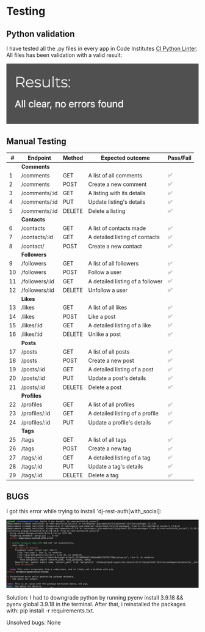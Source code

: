 # Testing

## Python validation

I have tested all the .py files in every app in Code Institutes [CI Python Linter](https://pep8ci.herokuapp.com).
All files has been validation with a valid result:

![Python Validation](documentation/cilinter.png)

## Manual Testing

| # | Endpoint | Method | Expected outcome | Pass/Fail |
| -- | --- | --- | --- | --- |
| | **Comments** | | | |
| 1 | /comments | GET | A list of all comments | ✅ |
| 2 | /comments | POST | Create a new comment | ✅ |
| 3 | /comments/:id | GET | A listing with its details | ✅ |
| 4 | /comments/:id | PUT | Update listing's details | ✅ |
| 5 | /comments/:id | DELETE | Delete a listing | ✅ |
| | **Contacts** | | | |
| 6 | /contacts | GET | A list of contacts made | ✅ |
| 7 | /contacts/:id | GET | A detailed listing of contacts | ✅ |
| 8 | /contact/ | POST | Create a new contact | ✅ |
| | **Followers** | | | |
| 9 | /followers | GET | A list of all followers | ✅ |
| 10 | /followers | POST | Follow a user | ✅ |
| 11 | /followers/:id | GET | A detailed listing of a follower | ✅ |
| 12 | /followers/:id | DELETE | Unfollow a user | ✅ |
| | **Likes** | | | |
| 13 | /likes | GET | A list of all likes | ✅ |
| 14 | /likes | POST | Like a post | ✅ |
| 15 | /likes/:id | GET | A detailed listing of a like | ✅ |
| 16 | /likes/:id | DELETE | Unlike a post | ✅ |
| | **Posts** | | | |
| 17 | /posts | GET | A list of all posts | ✅ |
| 18 | /posts | POST | Create a new post | ✅ |
| 19 | /posts/:id | GET | A detailed listing of a post | ✅ |
| 20 | /posts/:id | PUT | Update a post's details | ✅ |
| 21 | /posts/:id | DELETE | Delete a post | ✅ |
| | **Profiles** | | | |
| 22 | /profiles | GET | A list of all profiles | ✅ |
| 23 | /profiles/:id | GET | A detailed listing of a profile | ✅ |
| 24 | /profiles/:id | PUT | Update a profile's details | ✅ |
| | **Tags** | | | |
| 25 | /tags | GET | A list of all tags | ✅ |
| 26 | /tags | POST | Create a new tag | ✅ |
| 27 | /tags/:id | GET | A detailed listing of a tag | ✅ |
| 28 | /tags/:id | PUT | Update a tag's details | ✅ |
| 29 | /tags/:id | DELETE | Delete a tag | ✅ |


## BUGS

I got this error while trying to install 'dj-rest-auth[with_social]:

![Python Validation](documentation/error.png)

Solution: I had to downgrade python by running pyenv install 3.9.18 && pyenv global 3.9.18 in the terminal.
After that, i reinstalled the packages with: pip install -r requirements.txt.

Unsolved bugs: None
